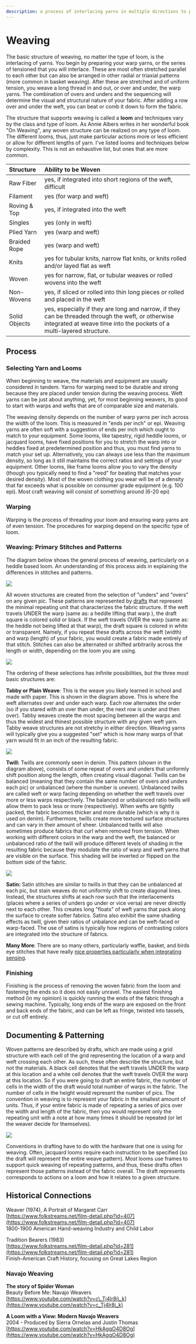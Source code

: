 ```yaml
---
description: a process of interlacing yarns in multiple directions to produce a fabric.
---
```


# Weaving

The basic structure of weaving, no matter the type of loom, is the interlacing of yarns. You begin by preparing your warp yarns, or the series of tensioned that you will interlace. These are most often stretched parallel to each other but can also be arranged in other radial or triaxial patterns \(more common in basket weaving\). After these are stretched and of uniform tension, you weave a long thread in and out, or over and under, the warp yarns. The combination of overs and unders and the sequencing will determine the visual and structural nature of your fabric. After adding a row over and under the weft, you can beat or comb it down to form the fabric.  

The structure that supports weaving is called a **loom** and techniques vary by the class and type of loom. As Annie Albers writes in her wonderful book "On Weaving",  any woven structure can be realized on any type of loom. The different looms, thus, just make particular actions more or less efficient or allow for different lengths of yarn. I've listed looms and techniques below by complexity. This is not an exhaustive list, but ones that are more common. 

| Structure | Ability to be Woven |
| :--- | :--- |
| Raw Fiber | yes, if integrated into short regions of the weft, difficult |
| Filament | yes \(for warp and weft\) |
| Roving & Top | yes, if integrated into the weft  |
| Singles | yes \(only in weft\) |
| Plied Yarn | yes \(warp and weft\) |
| Braided Rope | yes \(warp and weft\) |
| Knits | yes for tubular knits,  narrow flat knits, or knits rolled and/or layed flat as weft |
| Woven | yes for narrow, flat, or tubular weaves or rolled wovens into the weft  |
| Non-Wovens | yes, if sliced or rolled into thin long pieces or rolled and placed in the weft |
| Solid Objects | yes, especially if they are long and narrow, if they can be threaded through the weft, or otherwise integrated at weave time into the  pockets of a multi-layered structure. |

## Process

### Selecting Yarn and Looms

When beginning to weave, the materials and equipment are usually considered in tandem. Yarns for warping need to be durable and strong because they are placed under tension during the weaving process. Weft yarns can be just about anything, yet, for most beginning weavers, its good to start with warps and wefts that are of comparable size and materials. 

The weaving density depends on the number of warp yarns per inch across the width of the loom. This is measured in "ends per inch" or epi. Weaving yarns are often soft with a suggestion of ends per inch which ought to match to your equipment. Some looms, like tapestry, rigid heddle looms, or jacquard looms, have fixed positions for you to stretch the warp into or heddles fixed at predetermined position and thus, you must find yarns to match your set up. Alternatively, you can always use less than the maximum density, so long as it still maintains the correct ratios and settings of your equipment. Other looms, like frame looms allow you to vary the density \(though you typically need to find a "reed" for beating that matches your desired density\). Most of the woven clothing you wear will be of a density that far exceeds what is possible on consumer grade equipment \(e.g. 100 epi\). Most craft weaving will consist of something around \(6-20 epi\)

### Warping 

Warping is the process of threading your loom and ensuring warp yarns are of even tension. The procedures for warping depend on the specific type of loom. 

### Weaving: Primary Stitches and Patterns

The diagram below shows the general process of weaving, particularly on a heddle based loom. An understanding of this process aids in explaining the differences in stitches and patterns. 

![](../../.gitbook/assets/simple_weaving_diagram.jpg)

All woven structures are created from the selection of "unders" and "overs" on any given pic. These patterns are represented by [drafts](./#documenting-and-patterning) that represent the minimal repeating unit that characterizes the fabric structure. If the weft travels UNDER the warp \(same as: a heddle lifting that warp \), the draft square is colored solid or black. If the weft travels OVER the warp \(same as: the heddle not being lifted at that warp\), the draft square is colored in white or transparent. Namely, if you repeat these drafts across the weft \(width\) and warp \(length\) of your fabric, you would create a fabric made entirely of that stitch. Stitches can also be alternated or shifted arbitrarily across the length or width, depending on the loom you are using. 

![](../../.gitbook/assets/loomstructure_updated.jpg)

The ordering of these selections has infinite possibilities, but the three most basic structures are: 

**Tabby or Plain Weave**: This is the weave you likely learned in school and made with paper. This is shown in the diagram above. This is where the weft alternates over and under each warp. Each row alternates the order \(so if you stared with an over than under, the next row is under and then over\). Tabby weaves create the most spacing between all the warps and thus the widest and thinest possible structure with any given weft yarn. Tabby weave structures are not stretchy in either direction. Weaving yarns will typically give you a suggested "set" which is how many warps of that yarn would fit in an inch of the resulting fabric. 

![](../../.gitbook/assets/so_yarn_examples.038.jpeg)

**Twill:** Twills are commonly seen in denim. This pattern \(shown in the diagram above\), consists of some repeat of overs and unders  that uniformly shift position along the length, often creating visual diagonal. Twills can be balanced \(meaning that they contain the same number of overs and unders each pic\) or unbalanced \(where the number is uneven\). Unbalanced twills are called weft or warp facing depending on whether the weft travels over more or less warps respectively. The balanced or unbalanced ratio twills will allow them to pack less or more \(respectively\). When wefts are tightly packed, the fabric becomes thicker and more durable \(which is why it is used on denim\). Furthermore, twills create more textured surface structures and can vary in their amount of sheer. Unbalanced twills will also sometimes produce fabrics that curl when removed from tension. When working with different colors in the warp and the weft, the balanced or unbalanced ratio of the twill will produce different levels of shading in the resulting fabric because they modulate the ratio of warp and weft yarns that are visible on the surface. This shading will be inverted or flipped on the bottom side of the fabric. 

![](../../.gitbook/assets/so_yarn_examples.037.jpeg)

**Satin:** Satin stitches are similar to twills in that they can be  unbalanced at each pic, but stain weaves do not uniformly shift to create diagonal lines. Instead, the structures shifts at each row such that the interlacements \(places where a series of unders go under or vice versa\) are never directly next to each other. This creates long "floats" of weft yarns that pack along the surface to create softer fabrics. Satins also exhibit the same shading effects as twill, given their ratios of unbalance and can be weft-faced or warp-faced. The use of satins is typically how regions of contrasting colors are integrated into the structure of fabrics. 

**Many More**: There are so many others, particularly waffle, basket, and birds eye stitches that have really [nice properties particularly when integrating sensing](http://kobakant.at/DIY/?p=6005). 

### Finishing 

Finishing is the process of removing the woven fabric from the loom and fastening the ends so it does not easily unravel. The easiest finishing method \(in my opinion\) is quickly running the ends of the fabric through a sewing machine. Typically, long ends of the warp are exposed on the front and back ends of the fabric, and can be left as fringe,  twisted into tassels, or cut off entirely. 

## Documenting & Patterning

Woven patterns are described by drafts, which are made using a grid structure with each cell of the grid representing the location of a warp and weft crossing each other. As such, these often describe the structure, but not the materials. A black cell denotes that the weft travels UNDER the warp at this location and a white cell denotes that the weft travels OVER the warp at this location.  So if you were going to draft an entire fabric, the number of cells in the width of the draft would  total number of warps in the fabric. The number of cells in the height would represent the number of pics. The convention in weaving is to represent your fabric in the smallest amount of units. Thus, if your entire fabric is made of repeating a series of pics over the width and length of the fabric, then you would represent only the repeating unit with a note at how many times it should be repeated \(or let the weaver decide for themselves\). 

![](../../.gitbook/assets/loomstructure_updated.jpg)

Conventions in drafting have to do with the hardware that one is using for weaving. Often, jacquard looms require each instruction to be specified \(so the draft will represent the entire weave pattern\). Most looms use frames to support quick weaving of repeating patterns, and thus, these drafts often represent those patterns instead of the fabric overall. The draft represents corresponds to actions on a loom and how it relates to a given structure.

## Historical Connections

Weaver \(1974\),  A Portrait of Margaret Carr  
[https://www.folkstreams.net/film-detail.php?id=407](https://www.folkstreams.net/film-detail.php?id=407)  
1800-1900 American Hand-weaving Industry and Child Labor

Tradition Bearers \(1983\)  
[https://www.folkstreams.net/film-detail.php?id=281](https://www.folkstreams.net/film-detail.php?id=281)  
Finish-American Craft History, focusing on Great Lakes Region

### Navajo Weaving

**The story of Spider Woman**  
Beauty Before Me: Navajo Weavers  
[https://www.youtube.com/watch?v=c\_Tj4lr8i\_k](https://www.youtube.com/watch?v=c_Tj4lr8i_k)  
  
**A Loom with a View: Modern Navajo Weavers**  
2004 - Produced by Sierra Ornelas and Justin Thomas  
[https://www.youtube.com/watch?v=HkAggO4D8Og](https://www.youtube.com/watch?v=HkAggO4D8Og)



